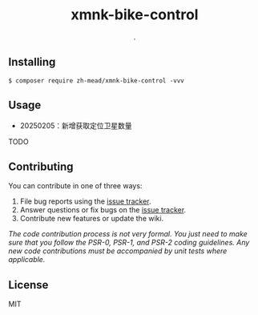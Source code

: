 <h1 align="center"> xmnk-bike-control </h1>

<p align="center"> .</p>


## Installing

```shell
$ composer require zh-mead/xmnk-bike-control -vvv
```

## Usage

* 20250205：新增获取定位卫星数量

TODO

## Contributing

You can contribute in one of three ways:

1. File bug reports using the [issue tracker](https://github.com/zh-mead/xmnk-bike-control/issues).
2. Answer questions or fix bugs on the [issue tracker](https://github.com/zh-mead/xmnk-bike-control/issues).
3. Contribute new features or update the wiki.

_The code contribution process is not very formal. You just need to make sure that you follow the PSR-0, PSR-1, and PSR-2 coding guidelines. Any new code contributions must be accompanied by unit tests where applicable._

## License

MIT